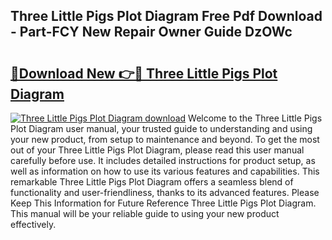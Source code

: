## Three Little Pigs Plot Diagram Free Pdf Download - Part-FCY New Repair Owner Guide DzOWc

# <h2><a href="http://dftfz73.blite.top/?on=Three+Little+Pigs+Plot+Diagram">🔗Download New 👉🔴 Three Little Pigs Plot Diagram</a></h2>

[![Three Little Pigs Plot Diagram download](https://i.imgur.com/lujVjoI.png)](http://dftfz73.blite.top/?on=Three+Little+Pigs+Plot+Diagram)
Welcome to the Three Little Pigs Plot Diagram user manual, your trusted guide to understanding and using your new product, from setup to maintenance and beyond. To get the most out of your Three Little Pigs Plot Diagram, please read this user manual carefully before use. It includes detailed instructions for product setup, as well as information on how to use its various features and capabilities. This remarkable Three Little Pigs Plot Diagram offers a seamless blend of functionality and user-friendliness, thanks to its advanced features. Please Keep This Information for Future Reference Three Little Pigs Plot Diagram. This manual will be your reliable guide to using your new product effectively.
